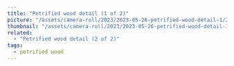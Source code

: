 ```yaml
---
title: "Petrified wood detail (1 of 2)"
picture: "/assets/camera-roll/2023/2023-05-26-petrified-wood-detail-1/20230526_060957606_iOS.jpg"
thumbnail: "/assets/camera-roll/2023/2023-05-26-petrified-wood-detail-1/20230526_060957606_iOS-thumbnail.jpg"
related:
  - "Petrified wood detail (2 of 2)"
tags:
  - petrified wood
---
```

